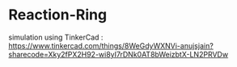 # Reaction-Ring


simulation using TinkerCad : https://www.tinkercad.com/things/8WeGdyWXNVi-anujsjain?sharecode=Xky2fPX2H92-wi8yI7rDNk0AT8bWeizbtX-LN2PRVDw
